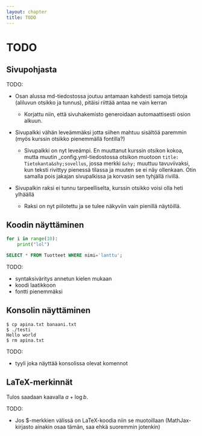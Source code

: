 ```yaml
---
layout: chapter
title: TODO
---
```


# TODO

## Sivupohjasta

TODO:
* Osan alussa md-tiedostossa joutuu antamaan kahdesti samoja tietoja
  (aliluvun otsikko ja tunnus), pitäisi riittää antaa ne vain kerran
    - Korjattu niin, että sivuhakemisto generoidaan automaattisesti osion alkuun.
* Sivupalkki vähän leveämmäksi jotta siihen mahtuu sisältöä paremmin
  (myös kurssin otsikko pienemmällä fontilla?)
    - Sivupalkki on nyt leveämpi. En muuttanut kurssin otsikon kokoa, mutta muutin _config.yml-tiedostossa otsikon muotoon `title: Tietokanta&shy;sovellus`, jossa merkki `&shy;` muuttuu tavuviivaksi, kun teksti rivittyy pienessä tilassa ja muuten se ei näy ollenkaan. Otin samalla pois jakajan sivupalkissa ja korvasin sen tyhjällä rivillä.


* Sivupalkin raksi ei tunnu tarpeelliselta, kurssin otsikko voisi
  olla heti ylhäällä
  - Raksi on nyt piilotettu ja se tulee näkyviin vain pienillä näytöillä.

## Koodin näyttäminen

```python
for i in range(10):
	print("lol")
```

```sql
SELECT * FROM Tuotteet WHERE nimi='lanttu';
```

TODO:
* syntaksiväritys annetun kielen mukaan
* koodi laatikkoon
* fontti pienemmäksi

## Konsolin näyttäminen

```
$ cp apina.txt banaani.txt
$ ./testi
Hello world
$ rm apina.txt
```

TODO:
* tyyli joka näyttää konsolissa olevat komennot

## LaTeX-merkinnät

Tulos saadaan kaavalla $a+\log b$.

TODO:
* Jos $-merkkien välissä on LaTeX-koodia niin se muotoillaan
  (MathJax-kirjasto ainakin osaa tämän, saa ehkä suoremmin jotenkin)

